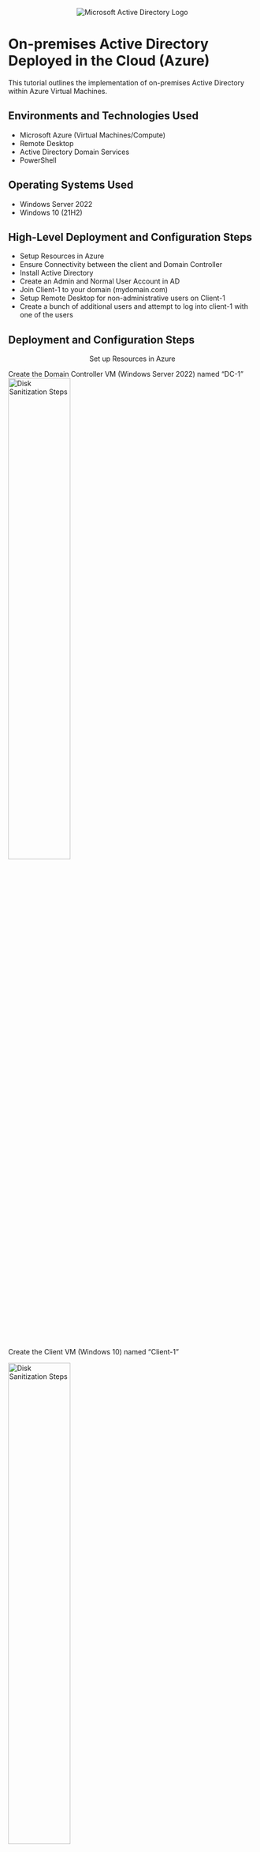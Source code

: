 <p align="center">
<img src="https://i.imgur.com/pU5A58S.png" alt="Microsoft Active Directory Logo"/>
</p>

<h1>On-premises Active Directory Deployed in the Cloud (Azure)</h1>
This tutorial outlines the implementation of on-premises Active Directory within Azure Virtual Machines.<br />

<h2>Environments and Technologies Used</h2>

- Microsoft Azure (Virtual Machines/Compute)
- Remote Desktop
- Active Directory Domain Services
- PowerShell

<h2>Operating Systems Used </h2>

- Windows Server 2022
- Windows 10 (21H2)

<h2>High-Level Deployment and Configuration Steps</h2>

- Setup Resources in Azure
- Ensure Connectivity between the client and Domain Controller
- Install Active Directory
- Create an Admin and Normal User Account in AD
- Join Client-1 to your domain (mydomain.com)
- Setup Remote Desktop for non-administrative users on Client-1
- Create a bunch of additional users and attempt to log into client-1 with one of the users

<h2>Deployment and Configuration Steps</h2>
<p align="center">
Set up Resources in Azure
<p> Create the Domain Controller VM (Windows Server 2022) named “DC-1”
<img src="https://imgur.com/q1s2Z1j.png" height="50%" width="50%" alt="Disk Sanitization Steps"/><p>
<p> 
Create the Client VM (Windows 10) named “Client-1”
<p>
<img src="https://imgur.com/la5JukB.png" height="50%" width="50%" alt="Disk Sanitization Steps"/>
<p>
Set Domain Controller’s NIC Private IP address to be static
<p> DC-1 VM > Networking > Network Interface > IP Configuration
  
<img src="https://imgur.com/VtpsKIZ.png" height="50%" width="50%" alt="Disk Sanitization Steps"/></p>
</p>
</p>
<p align="center">
Ensure Connectivity between the client and Domain Controller
<p>Login to Client-1 with Remote Desktop and ping DC-1’s private IP address with ping -t <ip address> (perpetual ping)
<p>
<img src="https://imgur.com/PqzV5uT.png" height="70%" width="70%" alt="Disk Sanitization Steps"/>
</p>
<p>
Login to the Domain Controller and enable ICMPv4 on the local windows Firewall
<p>

<img src="https://imgur.com/mOid39W.png" height="70%" width="70%" alt="Disk Sanitization Steps"/>
<p>

Check back at Client-1 to see the ping succeed
<p>
<img src="https://imgur.com/L0mS7Go.png" height="70%" width="70%" alt="Disk Sanitization Steps"/>
</p>

<p align="center">
Install Active Directory
<p>
<img src="https://i.imgur.com/DJmEXEB.png" height="80%" width="80%" alt="Disk Sanitization Steps"/>
</p>
<p>
<p align="center">
Create an Admin and Normal User Account in Active Directory
  
Lorem ipsum dolor sit amet, consectetur adipiscing elit, sed do eiusmod tempor incididunt ut labore et dolore magna aliqua. Ut enim ad minim veniam, quis nostrud exercitation ullamco laboris nisi ut aliquip ex ea commodo consequat. Duis aute irure dolor in reprehenderit in voluptate velit esse cillum dolore eu fugiat nulla pariatur.
</p>
<br />
<p align="center">
Join Client-1 to your domain (mydomain.com)






<p align="center">
Setup Remote Desktop for non-administrative users on Client-1





<p align="center">
Create a bunch of additional users and attempt to log into client-1 with one of the users
